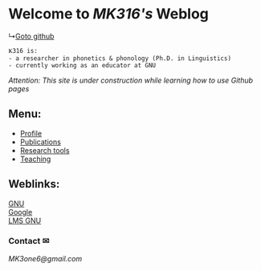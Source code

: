 # Welcome to _MK316's_ Weblog

↳[Goto github]("https://github.com/MK316/")
```
Ҝ316 is:  
- a researcher in phonetics & phonology (Ph.D. in Linguistics)  
- currently working as an educator at GNU
```

_Attention: This site is under construction while learning how to use Github pages_

## Menu:

- [Profile]("/contents/menu.md")  
- [Publications]("https://www.google.com")  
- [Research tools]("https://www.google.com")  
- [Teaching]("https://www.google.com")  



## Weblinks:  
[GNU]("https://www.gnu.ac.kr")  
[Google]("https://www.google.com")  
[LMS GNU]("https://rec.ac.kr/gnu")  




### Contact ✉
_MK3one6@gmail.com_

